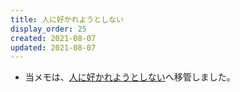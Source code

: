 ```yaml
---
title: 人に好かれようとしない
display_order: 25
created: 2021-08-07
updated: 2021-08-07
---
```

- 当メモは、[人に好かれようとしない](https://thinktwice.tech/life/human_relations/dont_try_to_get_people_to_like_you/)へ移管しました。
